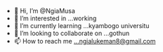 - 👋 Hi, I’m @NgiaMusa
- 👀 I’m interested in ...working
- 🌱 I’m currently learning ...kyambogo universitu
- 💞️ I’m looking to collaborate on ...gothun
- 📫 How to reach me ...ngialukeman8@gmail.com

<!---
NgiaMusa/NgiaMusa is a ✨ special ✨ repository because its `README.md` (this file) appears on your GitHub profile.
You can click the Preview link to take a look at your changes.
--->
